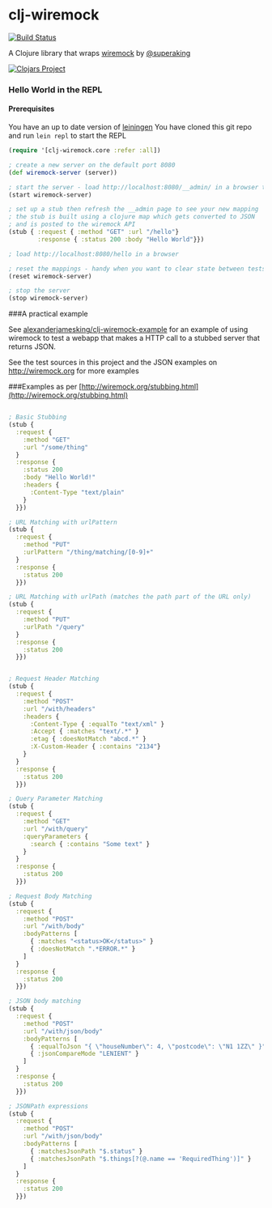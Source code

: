 # clj-wiremock

[![Build Status](https://travis-ci.org/alexanderjamesking/clj-wiremock.svg)](https://travis-ci.org/alexanderjamesking/clj-wiremock) 

A Clojure library that wraps [wiremock](https://github.com/tomakehurst/wiremock) by [@superaking](https://twitter.com/superaking)

[![Clojars Project](http://clojars.org/clj-wiremock/latest-version.svg)](http://clojars.org/clj-wiremock)

### Hello World in the REPL

#### Prerequisites
You have an up to date version of [leiningen](https://github.com/technomancy/leiningen)
You have cloned this git repo and run ```lein repl``` to start the REPL

```clojure
(require '[clj-wiremock.core :refer :all])

; create a new server on the default port 8080
(def wiremock-server (server))

; start the server - load http://localhost:8080/__admin/ in a browser to see it running
(start wiremock-server)

; set up a stub then refresh the __admin page to see your new mapping
; the stub is built using a clojure map which gets converted to JSON 
; and is posted to the wiremock API
(stub { :request { :method "GET" :url "/hello"} 
        :response { :status 200 :body "Hello World"}})

; load http://localhost:8080/hello in a browser

; reset the mappings - handy when you want to clear state between tests
(reset wiremock-server)

; stop the server
(stop wiremock-server)
```

###A practical example

See [alexanderjamesking/clj-wiremock-example](https://github.com/alexanderjamesking/clj-wiremock-example) for an example of using wiremock to test a webapp that makes a HTTP call to a stubbed server that returns JSON.

See the test sources in this project and the JSON examples on http://wiremock.org for more examples

###Examples as per [http://wiremock.org/stubbing.html](http://wiremock.org/stubbing.html)

```clojure

; Basic Stubbing
(stub { 
  :request { 
    :method "GET" 
    :url "/some/thing"
  } 
  :response { 
    :status 200 
    :body "Hello World!"
    :headers { 
      :Content-Type "text/plain" 
    }
  }})

; URL Matching with urlPattern
(stub { 
  :request { 
    :method "PUT" 
    :urlPattern "/thing/matching/[0-9]+"
  } 
  :response { 
    :status 200 
  }})

; URL Matching with urlPath (matches the path part of the URL only)
(stub { 
  :request { 
    :method "PUT" 
    :urlPath "/query"
  } 
  :response { 
    :status 200 
  }})


; Request Header Matching
(stub { 
  :request { 
    :method "POST" 
    :url "/with/headers"
    :headers {
      :Content-Type { :equalTo "text/xml" }
      :Accept { :matches "text/.*" }
      :etag { :doesNotMatch "abcd.*" }
      :X-Custom-Header { :contains "2134"}
    }
  } 
  :response { 
    :status 200 
  }})

; Query Parameter Matching
(stub { 
  :request { 
    :method "GET" 
    :url "/with/query"
    :queryParameters {
      :search { :contains "Some text" }
    }
  } 
  :response { 
    :status 200 
  }})

; Request Body Matching
(stub { 
  :request { 
    :method "POST" 
    :url "/with/body"
    :bodyPatterns [
      { :matches "<status>OK</status>" }
      { :doesNotMatch ".*ERROR.*" }
    ]
  } 
  :response { 
    :status 200 
  }})

; JSON body matching
(stub { 
  :request { 
    :method "POST" 
    :url "/with/json/body"
    :bodyPatterns [
      { :equalToJson "{ \"houseNumber\": 4, \"postcode\": \"N1 1ZZ\" }" }
      { :jsonCompareMode "LENIENT" }
    ]
  } 
  :response { 
    :status 200 
  }})

; JSONPath expressions
(stub { 
  :request { 
    :method "POST" 
    :url "/with/json/body"
    :bodyPatterns [
      { :matchesJsonPath "$.status" }
      { :matchesJsonPath "$.things[?(@.name == 'RequiredThing')]" }
    ]
  } 
  :response { 
    :status 200 
  }})

```
